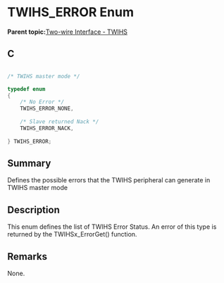 # TWIHS\_ERROR Enum

**Parent topic:**[Two-wire Interface - TWIHS](GUID-C8012FE8-F7B4-4CE6-84B4-61EAAFAB03B0.md)

## C

```c

/* TWIHS master mode */

typedef enum
{
    /* No Error */
    TWIHS_ERROR_NONE,
    
    /* Slave returned Nack */
    TWIHS_ERROR_NACK,
    
} TWIHS_ERROR;

```

## Summary

Defines the possible errors that the TWIHS peripheral can generate in TWIHS master mode

## Description

This enum defines the list of TWIHS Error Status. An error of this type is returned by the TWIHSx\_ErrorGet\(\) function.

## Remarks

None.


